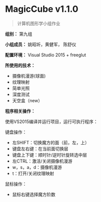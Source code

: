 # MagicCube v1.1.0

> 计算机图形学小组作业

**组别：** 第九组

**小组成员：** 姚昭圻，黄健军， 陈舒仪

**配置环境：** Visual Studio 2015 + freeglut

**所使用的技术：**

* 摄像机漫游(球面)
* 纹理映射
* 简单光照
* 深度测试
* 天空盒（new）

**程序相关操作：**

使用VS2015编译并运行项目，运行可执行程序：

键盘操作：

* 左SHIFT：切换魔方的面（前，左，上）
* 键盘左右键：在当前面切换层
* 键盘上下键：顺时针/逆时针旋转选中层
* 左CTRL：激活/关闭摄像机漫游
* w，s，a，d：摄像机漫游
* t：打开/关闭纹理映射

鼠标操作：

* 鼠标右键选择魔方阶数

